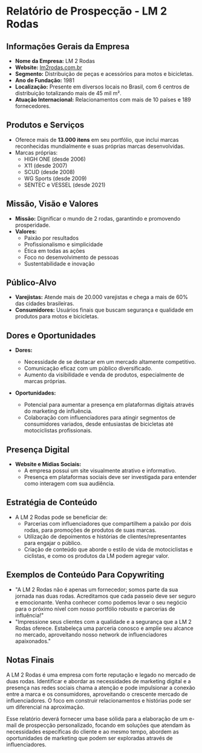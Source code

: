 # Relatório de Prospecção - LM 2 Rodas

## Informações Gerais da Empresa
- **Nome da Empresa:** LM 2 Rodas
- **Website:** [lm2rodas.com.br](http://www.lm2rodas.com.br)
- **Segmento:** Distribuição de peças e acessórios para motos e bicicletas.
- **Ano de Fundação:** 1981
- **Localização:** Presente em diversos locais no Brasil, com 6 centros de distribuição totalizando mais de 45 mil m².
- **Atuação Internacional:** Relacionamentos com mais de 10 países e 189 fornecedores.

## Produtos e Serviços
- Oferece mais de **13.000 itens** em seu portfólio, que inclui marcas reconhecidas mundialmente e suas próprias marcas desenvolvidas.
- Marcas próprias:
  - HIGH ONE (desde 2006)
  - X11 (desde 2007)
  - SCUD (desde 2008)
  - WG Sports (desde 2009)
  - SENTEC e VESSEL (desde 2021)

## Missão, Visão e Valores
- **Missão:** Dignificar o mundo de 2 rodas, garantindo e promovendo prosperidade.
- **Valores:**
  - Paixão por resultados
  - Profissionalismo e simplicidade
  - Ética em todas as ações
  - Foco no desenvolvimento de pessoas
  - Sustentabilidade e inovação

## Público-Alvo
- **Varejistas:** Atende mais de 20.000 varejistas e chega a mais de 60% das cidades brasileiras.
- **Consumidores:** Usuários finais que buscam segurança e qualidade em produtos para motos e bicicletas.

## Dores e Oportunidades
- **Dores:**
  - Necessidade de se destacar em um mercado altamente competitivo.
  - Comunicação eficaz com um público diversificado.
  - Aumento da visibilidade e venda de produtos, especialmente de marcas próprias.

- **Oportunidades:**
  - Potencial para aumentar a presença em plataformas digitais através do marketing de influência.
  - Colaboração com influenciadores para atingir segmentos de consumidores variados, desde entusiastas de bicicletas até motociclistas profissionais.
  
## Presença Digital
- **Website e Mídias Sociais:** 
  - A empresa possui um site visualmente atrativo e informativo.
  - Presença em plataformas sociais deve ser investigada para entender como interagem com sua audiência.

## Estratégia de Conteúdo
- A LM 2 Rodas pode se beneficiar de:
  - Parcerias com influenciadores que compartilhem a paixão por dois rodas, para promoções de produtos de suas marcas.
  - Utilização de depoimentos e histórias de clientes/representantes para engajar o público.
  - Criação de conteúdo que aborde o estilo de vida de motociclistas e ciclistas, e como os produtos da LM podem agregar valor.

## Exemplos de Conteúdo Para Copywriting
- "A LM 2 Rodas não é apenas um fornecedor; somos parte da sua jornada nas duas rodas. Acreditamos que cada passeio deve ser seguro e emocionante. Venha conhecer como podemos levar o seu negócio para o próximo nível com nosso portfólio robusto e parcerias de influência!"
- "Impressione seus clientes com a qualidade e a segurança que a LM 2 Rodas oferece. Estabeleça uma parceria conosco e amplie seu alcance no mercado, aproveitando nosso network de influenciadores apaixonados."

## Notas Finais
A LM 2 Rodas é uma empresa com forte reputação e legado no mercado de duas rodas. Identificar e abordar as necessidades de marketing digital e a presença nas redes sociais chama a atenção e pode impulsionar a conexão entre a marca e os consumidores, aproveitando o crescente mercado de influenciadores. O foco em construir relacionamentos e histórias pode ser um diferencial na aproximação. 

Esse relatório deverá fornecer uma base sólida para a elaboração de um e-mail de prospecção personalizado, focando em soluções que atendam às necessidades específicas do cliente e ao mesmo tempo, abordem as oportunidades de marketing que podem ser exploradas através de influenciadores.
